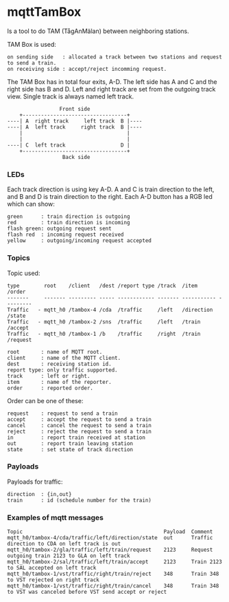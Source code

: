 # mqttTamBox
Is a tool to do TAM (TågAnMälan) between neighboring stations.

TAM Box is used:

	on sending side   : allocated a track between two stations and request to send a train.
	on receiving side : accept/reject incomming request.

The TAM Box has in total four exits, A-D.
The left side has A and C and the right side has B and D.
Left and right track are set from the outgoing track view. Single track is always named left track.

	                 Front side
	    +----------------------------------+
	----| A  right track     left track  B |----
	----| A  left track     right track  B |----
	    |                                  |
	    |                                  |
	----| C  left track                  D |
	    +----------------------------------+
	                  Back side

### LEDs
Each track direction is using key A-D. A and C is train direction to the left, and B and D is train direction to the right.
Each A-D button has a RGB led which can show:

	green      : train direction is outgoing
	red        : train direction is incoming
	flash green: outgoing request sent
	flash red  : incoming request received
	yellow     : outgoing/incoming request accepted

### Topics
Topic used:

	type        root    /client   /dest /report type /track  /item       /order
	-------     ------- --------- ----- ------------ ------- ----------- ---------
	Traffic   - mqtt_h0 /tambox-4 /cda  /traffic     /left   /direction  /state
	Traffic   - mqtt_h0 /tambox-2 /sns  /traffic     /left   /train      /accept
	Traffic   - mqtt_h0 /tambox-1 /b    /traffic     /right  /train      /request

	root       : name of MQTT root.
	client     : name of the MQTT client.
	dest       : receiving station id.
	report type: only traffic supported.
	track      : left or right.
	item       : name of the reporter.
	order      : reported order.

Order can be one of these:

	request    : request to send a train
	accept     : accept the request to send a train
	cancel     : cancel the request to send a train
	reject     : reject the request to send a train
	in         : report train received at station
	out        : report train leaving station
	state      : set state of track direction

### Payloads
Payloads for traffic:

	direction  : {in,out}
	train      : id (schedule number for the train)

### Examples of mqtt messages

	Topic                                              Payload  Comment
	mqtt_h0/tambox-4/cda/traffic/left/direction/state  out      Traffic direction to CDA on left track is out
	mqtt_h0/tambox-2/gla/traffic/left/train/request    2123     Request outgoing train 2123 to GLA on left track
	mqtt_h0/tambox-2/sal/traffic/left/train/accept     2123     Train 2123 to SAL accepted on left track
	mqtt_h0/tambox-1/vst/traffic/right/train/reject    348      Train 348 to VST rejected on right track
	mqtt_h0/tambox-1/vst/traffic/right/train/cancel    348      Train 348 to VST was canceled before VST send accept or reject
 
